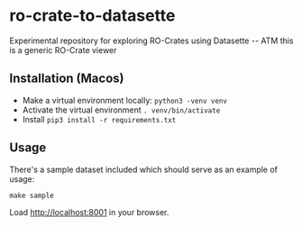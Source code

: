 # ro-crate-to-datasette

Experimental repository for exploring RO-Crates using Datasette -- ATM this is a generic RO-Crate viewer

## Installation (Macos)

- Make a virtual environment locally:
  `python3 -venv venv`
- Activate the virtual environment 
  `. venv/bin/activate`
- Install 
  `pip3 install -r requirements.txt`



## Usage

There's a sample dataset included which should serve as an example of usage:

```
make sample
```

Load <http://localhost:8001> in your browser.




